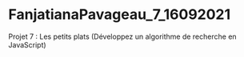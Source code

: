 # FanjatianaPavageau_7_16092021
Projet 7 :  Les petits plats (Développez un algorithme de recherche en JavaScript)
